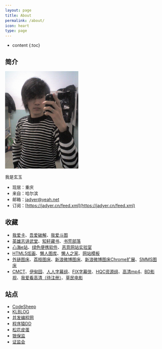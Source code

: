 ```yaml
---
layout: page
title: About
permalink: /about/
icon: heart
type: page
---
```


* content
{:toc}


## 简介

![](/img/myself.jpg)

我是玄玉

* 现居：重庆
* 来自：哈尔滨
* 邮箱：[jadyer@yeah.net](mailto:jadyer@yeah.net)
* 订阅：[https://jadyer.cn/feed.xml](https://jadyer.cn/feed.xml)

## 收藏

* [我爱卡](https://bbs.51credit.com)、[吾爱破解](https://www.52pojie.cn)、[我爱斗图](https://www.52doutu.cn)
* [英雄志讲武堂](http://www.jiang-wu-tang.com/JWTphpBBS/index.php)、[知轩藏书](http://www.zxcs.me)、[书荒部落](http://noveless.com)
* [心海e站](https://hrtsea.com)、[绿色便携软件](https://www.portablesoft.org)、[恶意网站实验室](http://www.mwsl.org.cn)
* [HTML5炫画](http://www.html5tricks.com)、[懒人图库](http://www.lanrentuku.com)、[懒人之家](http://www.lanrenzhijia.com)、[网站模板](http://www.mycodes.net/153)
* [外链图床](https://www.ssdax.com/tool/pic/)、[荔枝图床](https://i.nizdm.com)、[新浪微博图床](http://weibo.com/minipublish)、[新浪微博图床Chrome扩展](https://github.com/Suxiaogang/WeiboPicBed)、[SMMS图床](https://sm.ms)
* [CMCT](https://cmct.tv/?fromuid=72191)、[伊甸园](http://bbs.sfile2012.com)、[人人字幕组](http://www.zimuzu.tv)、[FIX字幕侠](http://www.zimuxia.cn)、[HQC资源组](https://www.gscq.me)、[高清mp4](http://www.mp4ba.com)、[BD影视](https://www.bd-film.cc)、[我爱看高清（待注册）](https://www.52khd.cn)、[草民电影](https://www.cmdy5.com)


## 站点

* [CodeSheep](http://www.codesheep.cn)
* [KLBLOG](http://www.kailing.pub)
* [并发编程网](http://ifeve.com)
* [程序猿DD](http://blog.didispace.com)
* [松花皮蛋](http://www.liangsonghua.me)
* [银保监](http://www.cbirc.gov.cn)
* [证监会](http://www.csrc.gov.cn)